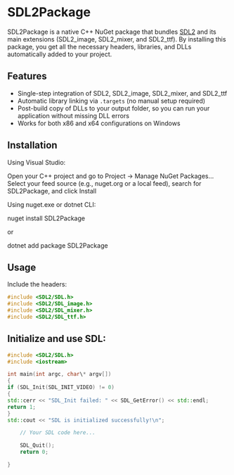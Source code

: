 # SDL2Package

SDL2Package is a native C++ NuGet package that bundles [SDL2](https://www.libsdl.org/) and its main extensions (SDL2_image, SDL2_mixer, and SDL2_ttf). By installing this package, you get all the necessary headers, libraries, and DLLs automatically added to your project.

## Features

- Single-step integration of SDL2, SDL2_image, SDL2_mixer, and SDL2_ttf
- Automatic library linking via `.targets` (no manual setup required)
- Post-build copy of DLLs to your output folder, so you can run your application without missing DLL errors
- Works for both x86 and x64 configurations on Windows

## Installation

Using Visual Studio:

Open your C++ project and go to Project → Manage NuGet Packages…
Select your feed source (e.g., nuget.org or a local feed), search for SDL2Package, and click Install

Using nuget.exe or dotnet CLI:

nuget install SDL2Package

or

dotnet add package SDL2Package

## Usage

Include the headers:

```cpp
#include <SDL2/SDL.h>
#include <SDL2/SDL_image.h>
#include <SDL2/SDL_mixer.h>
#include <SDL2/SDL_ttf.h>
```

## Initialize and use SDL:

```cpp
#include <SDL2/SDL.h>
#include <iostream>

int main(int argc, char\* argv[])
{
if (SDL_Init(SDL_INIT_VIDEO) != 0)
{
std::cerr << "SDL_Init failed: " << SDL_GetError() << std::endl;
return 1;
}
std::cout << "SDL is initialized successfully!\n";

    // Your SDL code here...

    SDL_Quit();
    return 0;

}
```
